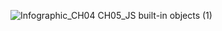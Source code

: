 ![Infographic_CH04  CH05_JS built-in objects (1)](https://github.com/3mohamed-abdelfattah/JavaScript-ITI-Course/assets/142848460/cc1df2ae-6909-41be-a701-c78b070d0ab4)
